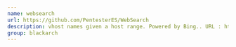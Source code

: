 ```yaml
---
name: websearch
url: https://github.com/PentesterES/WebSearch
description: vhost names given a host range. Powered by Bing.. URL : https://github.com/PentesterES/WebSearch Groups : blackarch blackarch-recon
group: blackarch
---
```


